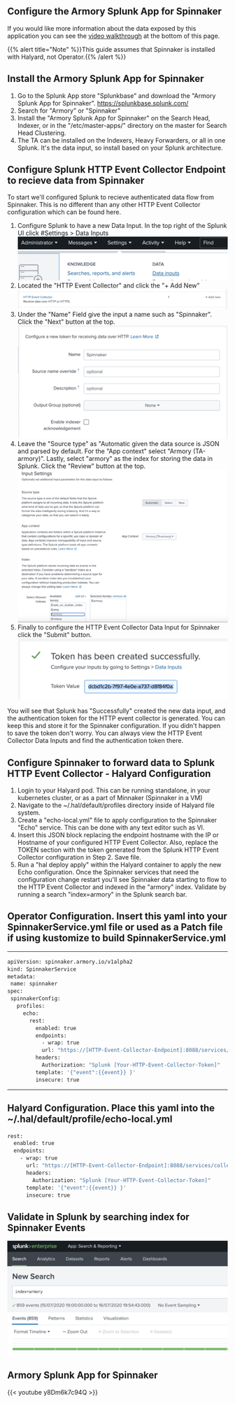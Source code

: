 
  Configure the Armory Splunk App for Spinnaker
---


If you would like more information about the data exposed by this application you can see the [video walkthrough](#aws-quickstart-step-2-video) at the bottom of this page.

{{% alert title="Note" %}}This guide assumes that Spinnaker is installed with Halyard, not Operator.{{% /alert %}}

## Install the Armory Splunk App for Spinnaker

1. Go to the Splunk App store "Splunkbase" and download the "Armory Splunk App for Spinnaker".  https://splunkbase.splunk.com/
2. Search for "Armory" or "Spinnaker"
3. Install the "Armory Splunk App for Spinnaker" on the Search Head, Indexer, or in the "/etc/master-apps/" directory on the master for Search Head Clustering.
4. The TA can be installed on the Indexers, Heavy Forwarders, or all in one Splunk.  It's the data input, so install based on your Splunk architecture.



## Configure Splunk HTTP Event Collector Endpoint to recieve data from Spinnaker

To start we'll configured Splunk to recieve authenticated data flow from Spinnaker.  This is no different than any other HTTP Event Collector configuration which can be found here.  

1. Configure Splunk to have a new Data Input.  In the top right of the Splunk UI click #Settings > Data Inputs
![No CREATE Permission](data-inputs.png)
2. Located the "HTTP Event Collector" and click the "+ Add New"
![No CREATE Permission](http-event-collector.png)
3. Under the "Name" Field give the input a name such as "Spinnaker".  Click the "Next" button at the top.
![No CREATE Permission](select-source.png)
4. Leave the "Source type" as "Automatic given the data source is JSON and parsed by default.  For the "App context" select "Armory (TA-armory)".  Lastly, select "armory" as the index for storing the data in Splunk.  Click the "Review" button at the top.
![No CREATE Permission](input-settings.png)
5. Finally to configure the HTTP Event Collector Data Input for Spinnaker click the "Submit" button.
![No CREATE Permission](token.png)

You will see that Splunk has "Successfully" created the new data input, and the authentication token for the HTTP event collector is generated.  You can keep this and store it for the Spinnaker configuration.  If you didn't happen to save the token don't worry.  You can always view the HTTP Event Collector Data Inputs and find the authentication token there.

## Configure Spinnaker to forward data to Splunk HTTP Event Collector - Halyard Configuration 

1. Login to your Halyard pod.  This can be running standalone, in your kubernetes cluster, or as a part of Minnaker (Spinnaker in a VM)
2. Navigate to the ~/.hal/default/profiles directory inside of Halyard file system.
3. Create a "echo-local.yml" file to apply configuration to the Spinnaker "Echo" service.  This can be done with any text editor such as VI.
4. Insert this JSON block replacing the endpoint hostname with the IP or Hostname of your configured HTTP Event Collector.  Also, replace the TOKEN section with the token generated from the Splunk HTTP Event Collector configuration in Step 2.  Save file.
5. Run a "hal deploy apply" within the Halyard container to apply the new Echo configuration.  Once the Spinnaker services that need the configuration change restart you'll see Spinnaker data starting to flow to the HTTP Event Collector and indexed in the "armory" index.  Validate by running a search "index=armory" in the Splunk search bar.

## Operator Configuration. Insert this yaml into your SpinnakerService.yml file or used as a Patch file if using kustomize to build SpinnakerService.yml
 ---
 ```bash
apiVersion: spinnaker.armory.io/v1alpha2
kind: SpinnakerService
metadata:
  name: spinnaker
spec:
  spinnakerConfig:
    profiles:
      echo:
        rest:
          enabled: true
          endpoints:
            - wrap: true
            url: "https://[HTTP-Event-Collector-Endpoint]:8088/services/collector/event?"
          headers:
            Authorization: "Splunk [Your-HTTP-Event-Collector-Token]"
          template: '{"event":{{event}} }'
          insecure: true
  ```
---
## Halyard Configuration.  Place this yaml into the ~/.hal/default/profile/echo-local.yml

```bash
rest:
  enabled: true
  endpoints:
    - wrap: true
      url: "https://[HTTP-Event-Collector-Endpoint]:8088/services/collector/event?"
      headers:
        Authorization: "Splunk [Your-HTTP-Event-Collector-Token]"
      template: '{"event":{{event}} }'
      insecure: true
  ```

## Validate in Splunk by searching index for Spinnaker Events

![No CREATE Permission](validate-splunk-search.png)

## Armory Splunk App for Spinnaker
{{< youtube y8Dm6k7c94Q >}}
